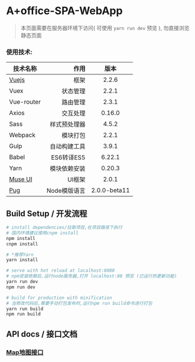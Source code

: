 # A+office-SPA-WebApp

> 本页面需要在服务器环境下访问( 可使用 `yarn run dev` 预览 ), 勿直接浏览静态页面

### 使用技术:
| 技术名称                                                      | 作用           |  版本  |
| --------                                                      | -----:         | :----:  |
| [Vuejs](http://cn.vuejs.org/)                                 | 框架            |   2.2.6     |
| Vuex                                                          | 状态管理        |   2.2.1   |
| Vue-router                                                    | 路由管理        |  2.3.1  |
| Axios                                                         | 交互处理        |  0.16.0  |
| Sass                                                          | 样式预处理器     |  4.5.2  |
| Webpack                                                       | 模块打包         |  2.2.1  |
| Gulp                                                          | 自动构建工具     |  3.9.1  |
| Babel                                                         | ES6转译ES5      |  6.22.1  |
| Yarn                                                          | 模块依赖安装     |  0.20.3  |
| [Muse UI](https://museui.github.io/#/index)                   | UI框架          |  2.0.1  |
| [Pug](https://pugjs.org/zh-cn/api/getting-started.html)       | Node模版语言    |  2.0.0-beta11  |

## Build Setup / 开发流程

``` bash
# install dependencies/拉取项目,在项目路径下执行
# 国内环境建议使用cnpm install
npm install
cnpm install

# *推荐Yarn
yarn install

# serve with hot reload at localhost:8080
# npm安装依赖后,运行node服务器,打开 localhost:80 预览 (已运行热更新功能)
yarn run dev
npm run dev

# build for production with minification
# 当修改代码后,需要手动打包发布时,运行npm run build命令进行打包
yarn run build
npm run build
```
## API docs / 接口文档

### [Map地图接口](./docs/API.md)